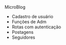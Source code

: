 MicroBlog 
- Cadastro de usuário
- Funções de Adm
- Rotas com autenticação
- Postagens  
- Seguidores